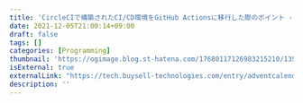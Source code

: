 ```yaml
---
title: 'CircleCIで構築されたCI/CD環境をGitHub Actionsに移行した際のポイント - バイセル Tech Blog'
date: 2021-12-05T21:00:14+09:00
draft: false
tags: []
categories: [Programming]
thumbnail: 'https://ogimage.blog.st-hatena.com/17680117126983215210/13574176438029286846/1692774674'
isExternal: true
externalLink: "https://tech.buysell-technologies.com/entry/adventcalendar2021-12-05"
description: ''
---
```

